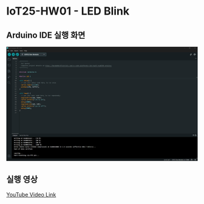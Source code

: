 # IoT25-HW01 - LED Blink

## Arduino IDE 실행 화면
![IDE 실행 화면](./화면%20캡처%202025-05-07%20172644.png)

## 실행 영상
[YouTube Video Link](https://youtu.be/FL4_Cn8T_N8)
